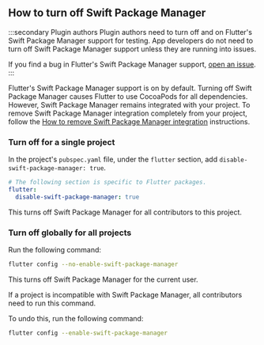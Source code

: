 ## How to turn off Swift Package Manager

:::secondary Plugin authors
Plugin authors need to turn off and on Flutter's Swift Package Manager
support for testing.
App developers do not need to turn off Swift Package Manager support
unless they are running into issues.

If you find a bug in Flutter's Swift Package Manager support,
[open an issue][].
:::

Flutter's Swift Package Manager support is on by default.
Turning off Swift Package Manager causes Flutter to use CocoaPods for all
dependencies.
However, Swift Package Manager remains integrated with your project.
To remove Swift Package Manager integration completely from your project,
follow the [How to remove Swift Package Manager integration][]
instructions.

[open an issue]: {{site.github}}/flutter/flutter/issues/new?template=2_bug.yml
[How to remove Swift Package Manager integration]: /packages-and-plugins/swift-package-manager/for-app-developers#how-to-remove-swift-package-manager-integration

### Turn off for a single project

In the project's `pubspec.yaml` file, under the `flutter` section,
add `disable-swift-package-manager: true`.

```yaml title="pubspec.yaml"
# The following section is specific to Flutter packages.
flutter:
  disable-swift-package-manager: true
```

This turns off Swift Package Manager for all contributors to this project.

### Turn off globally for all projects

Run the following command:

```sh
flutter config --no-enable-swift-package-manager
```

This turns off Swift Package Manager for the current user.

If a project is incompatible with Swift Package Manager, all contributors
need to run this command.

To undo this, run the following command:

```sh
flutter config --enable-swift-package-manager
```
